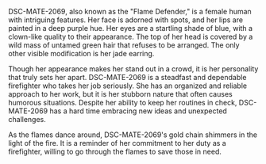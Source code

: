 DSC-MATE-2069, also known as the "Flame Defender," is a female human with intriguing features. Her face is adorned with spots, and her lips are painted in a deep purple hue. Her eyes are a startling shade of blue, with a clown-like quality to their appearance. The top of her head is covered by a wild mass of untamed green hair that refuses to be arranged. The only other visible modification is her jade earring.

Though her appearance makes her stand out in a crowd, it is her personality that truly sets her apart. DSC-MATE-2069 is a steadfast and dependable firefighter who takes her job seriously. She has an organized and reliable approach to her work, but it is her stubborn nature that often causes humorous situations. Despite her ability to keep her routines in check, DSC-MATE-2069 has a hard time embracing new ideas and unexpected challenges.

As the flames dance around, DSC-MATE-2069's gold chain shimmers in the light of the fire. It is a reminder of her commitment to her duty as a firefighter, willing to go through the flames to save those in need.